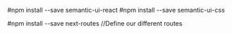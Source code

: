 


#npm install --save semantic-ui-react
#npm install --save semantic-ui-css

#npm install --save next-routes   //Define our different routes
